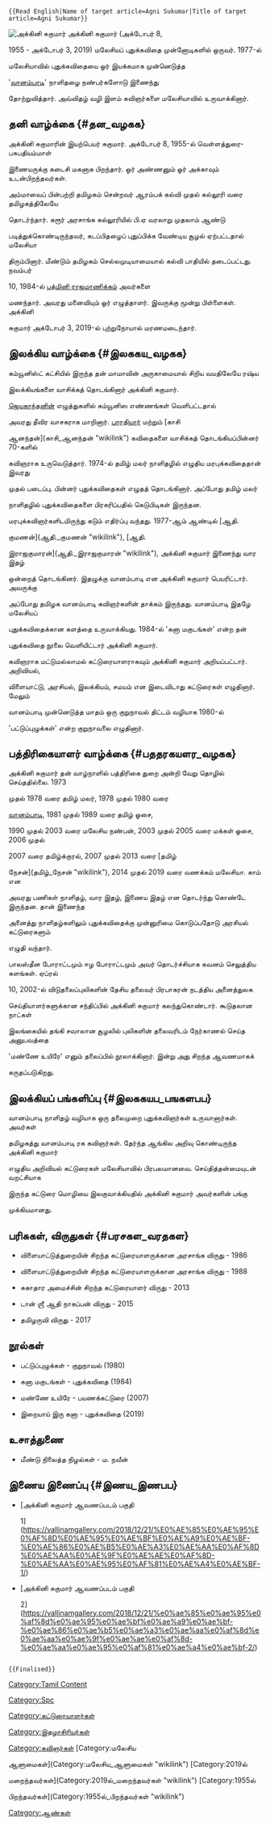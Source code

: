 ```{=mediawiki}
{{Read English|Name of target article=Agni Sukumar|Title of target article=Agni Sukumar}}
```
![அக்கினி சுகுமார்](அக்கினி.jpg "அக்கினி சுகுமார்") அக்கினி சுகுமார் (அக்டோபர் 8,
1955 - அக்டோபர் 3, 2019) மலேசியப் புதுக்கவிதை முன்னோடிகளில் ஒருவர். 1977-ல்
மலேசியாவில் புதுக்கவிதையை ஓர் இயக்கமாக முன்னெடுத்த
\'[வானம்பாடி](வானம்பாடி_(மலேசியா) "wikilink")\' நாளிதழை நண்பர்களோடு இணைந்து
தோற்றுவித்தார். அவ்விதழ் வழி இளம் கவிஞர்களை மலேசியாவில் உருவாக்கினார்.

## தனி வாழ்க்கை {#தன_வழகக}

அக்கினி சுகுமாரின் இயற்பெயர் சுகுமார். அக்டோபர் 8, 1955-ல் வெள்ளத்துரை-பசுபதியம்மாள்
இணையருக்கு கடைசி மகனாக பிறந்தார். ஓர் அண்ணனும் ஓர் அக்காவும் உடன்பிறந்தவர்கள்.
அம்மாவைப் பின்பற்றி தமிழகம் சென்றவர் ஆரம்பக் கல்வி முதல் கல்லூரி வரை தமிழகத்திலேயே
தொடர்ந்தார். கரூர் அரசாங்க கல்லூரியில் பி.ஏ வரலாறு முதலாம் ஆண்டு
படித்துக்கொண்டிருந்தவர், கடப்பிதழைப் புதுப்பிக்க வேண்டிய சூழல் ஏற்பட்டதால் மலேசியா
திரும்பினார். மீண்டும் தமிழகம் செல்லமுடியாமையால் கல்வி பாதியில் தடைப்பட்டது. நவம்பர்
10, 1984-ல் [பத்மினி ராஜமாணிக்கம்](பத்மினி_ராஜமாணிக்கம் "wikilink") அவர்களை
மணந்தார். அவரது மனைவியும் ஓர் எழுத்தாளர். இவருக்கு மூன்று பிள்ளைகள். அக்கினி
சுகுமார் அக்டோபர் 3, 2019-ல் புற்றுநோயால் மரணமடைந்தார்.

## இலக்கிய வாழ்க்கை {#இலககய_வழகக}

கம்யூனிஸ்ட் கட்சியில் இருந்த தன் மாமாவின் அருகாமையால் சிறிய வயதிலேயே ரஷ்ய
இலக்கியங்களை வாசிக்கத் தொடங்கினார் அக்கினி சுகுமார்.
[ஜெயகாந்தனின்](ஜெயகாந்தன் "wikilink") எழுத்துகளில் கம்யூனிஸ எண்ணங்கள் வெளிபட்டதால்
அவரது தீவிர வாசகராக மாறினார். [பாரதியார்](பாரதியார் "wikilink") மற்றும் [காசி
ஆனந்தன்](காசி_ஆனந்தன் "wikilink") கவிதைகளை வாசிக்கத் தொடங்கியப்பின்னர் 70-களில்
கவிஞராக உருவெடுத்தார். 1974-ல் தமிழ் மலர் நாளிதழில் எழுதிய மரபுக்கவிதைதான் இவரது
முதல் படைப்பு. பின்னர் புதுக்கவிதைகள் எழுதத் தொடங்கினார். அப்போது தமிழ் மலர்
நாளிதழில் புதுக்கவிதைகளை பிரசுரிப்பதில் கெடுபிடிகள் இருந்தன.
மரபுக்கவிஞர்களிடமிருந்து கடும் எதிர்ப்பு வந்தது. 1977-ஆம் ஆண்டில் [ஆதி.
குமணன்](ஆதி._குமணன் "wikilink"), [ஆதி.
இராஜகுமாரன்](ஆதி._இராஜகுமாரன் "wikilink"), அக்கினி சுகுமார் இணைந்து வார இதழ்
ஒன்றைத் தொடங்கினர். இதழுக்கு வானம்பாடி என அக்கினி சுகுமார் பெயரிட்டார். அவருக்கு
அப்போது தமிழக வானம்பாடி கவிஞர்களின் தாக்கம் இருந்தது. வானம்பாடி இதழே மலேசியப்
புதுக்கவிதைக்கான களத்தை உருவாக்கியது. 1984-ல் \'கனா மகுடங்கள்\' என்ற தன்
புதுக்கவிதை நூலை வெளியிட்டார் அக்கினி சுகுமார்.

கவிஞராக மட்டுமல்லாமல் கட்டுரையாளராகவும் அக்கினி சுகுமார் அறியப்பட்டார். அறிவியல்,
விளையாட்டு, அரசியல், இலக்கியம், சமயம் என இடைவிடாது கட்டுரைகள் எழுதினார். மேலும்
வானம்பாடி முன்னெடுத்த மாதம் ஒரு குறுநாவல் திட்டம் வழியாக 1980-ல்
\'பட்டுப்புழுக்கள்\' என்ற குறுநாவலை எழுதினார்.

## பத்திரிகையாளர் வாழ்க்கை {#பததரகயளர_வழகக}

அக்கினி சுகுமார் தன் வாழ்நாளில் பத்திரிகை துறை அன்றி வேறு தொழில் செய்ததில்லை. 1973
முதல் 1978 வரை தமிழ் மலர், 1978 முதல் 1980 வரை
[வானம்பாடி](வானம்பாடி_(மலேசியா) "wikilink"), 1981 முதல் 1989 வரை தமிழ் ஓசை,
1990 முதல் 2003 வரை மலேசிய நண்பன், 2003 முதல் 2005 வரை மக்கள் ஓசை, 2006 முதல்
2007 வரை தமிழ்க்குரல், 2007 முதல் 2013 வரை [தமிழ்
நேசன்](தமிழ்_நேசன் "wikilink"), 2014 முதல் 2019 வரை வணக்கம் மலேசியா. காம் என
அவரது பணிகள் நாளிதழ், வார இதழ், இணைய இதழ் என தொடர்ந்து கொண்டே இருந்தன. தான் இணைந்த
அனைத்து நாளிதழ்களிலும் புதுக்கவிதைக்கு முன்னுரிமை கொடுப்பதோடு அரசியல் கட்டுரைகளும்
எழுதி வந்தார்.

பாலஸ்தீன போராட்டமும் ஈழ போராட்டமும் அவர் தொடர்ச்சியாக கவனம் செலுத்திய களங்கள். ஏப்ரல்
10, 2002-ல் விடுதலைப்புலிகளின் தேசிய தலைவர் பிரபாகரன் நடத்திய அனைத்துலக
செய்தியாளர்களுக்கான சந்திப்பில் அக்கினி சுகுமார் கலந்துகொண்டார். கூடுதலான நாட்கள்
இலங்கையில் தங்கி சவாலான சூழலில் புலிகளின் தலைவரிடம் நேர்காணல் செய்த அனுபவத்தை
\'மண்ணே உயிரே\' எனும் தலைப்பில் நூலாக்கினார். இன்று அது சிறந்த ஆவணமாகக்
கருதப்படுகிறது.

## இலக்கியப் பங்களிப்பு {#இலககயப_பஙகளபப}

வானம்பாடி நாளிதழ் வழியாக ஒரு தலைமுறை புதுக்கவிஞர்கள் உருவானார்கள். அவர்கள்
தமிழகத்து வானம்பாடி ரக கவிஞர்கள். தேர்ந்த ஆங்கில அறிவு கொண்டிருந்த அக்கினி சுகுமார்
எழுதிய அறிவியல் கட்டுரைகள் மலேசியாவில் பிரபலமானவை. செய்தித்தன்மையுடன் வறட்சியாக
இருந்த கட்டுரை மொழியை இலகுவாக்கியதில் அக்கினி சுகுமார் அவர்களின் பங்கு
முக்கியமானது.

## பரிசுகள், விருதுகள் {#பரசகள_வரதகள}

-   விளையாட்டுத்துறையின் சிறந்த கட்டுரையாளருக்கான அரசாங்க விருது - 1986
-   விளையாட்டுத்துறையின் சிறந்த கட்டுரையாளருக்கான அரசாங்க விருது - 1988
-   சுகாதார அமைச்சின் சிறந்த கட்டுரையாளர் விருது - 2013
-   டான் ஶ்ரீ ஆதி நாகப்பன் விருது - 2015
-   தமிழருவி விருது - 2017

## நூல்கள்

-   பட்டுப்புழுக்கள் - குறுநாவல் (1980)
-   கனா மகுடங்கள் - புதுக்கவிதை (1984)
-   மண்ணே உயிரே - பயணக்கட்டுரை (2007)
-   இறையாய் இரு கனா - புதுக்கவிதை (2019)

## உசாத்துணை

-   மீண்டு நிலைத்த நிழல்கள் - ம. நவீன்

## இணைய இணைப்பு {#இணய_இணபப}

-   [அக்கினி சுகுமார் ஆவணப்படம் பகுதி
    1](https://vallinamgallery.com/2018/12/21/%E0%AE%85%E0%AE%95%E0%AF%8D%E0%AE%95%E0%AE%BF%E0%AE%A9%E0%AE%BF-%E0%AE%86%E0%AE%B5%E0%AE%A3%E0%AE%AA%E0%AF%8D%E0%AE%AA%E0%AE%9F%E0%AE%AE%E0%AF%8D-%E0%AE%AA%E0%AE%95%E0%AF%81%E0%AE%A4%E0%AE%BF-1/)
-   [அக்கினி சுகுமார் ஆவணப்படம் பகுதி
    2](https://vallinamgallery.com/2018/12/21/%e0%ae%85%e0%ae%95%e0%af%8d%e0%ae%95%e0%ae%bf%e0%ae%a9%e0%ae%bf-%e0%ae%86%e0%ae%b5%e0%ae%a3%e0%ae%aa%e0%af%8d%e0%ae%aa%e0%ae%9f%e0%ae%ae%e0%af%8d-%e0%ae%aa%e0%ae%95%e0%af%81%e0%ae%a4%e0%ae%bf-2/)

```{=mediawiki}
{{Finalised}}
```
[Category:Tamil Content](Category:Tamil_Content "wikilink")
[Category:Spc](Category:Spc "wikilink")
[Category:கட்டுரையாளர்கள்](Category:கட்டுரையாளர்கள் "wikilink")
[Category:இதழாசிரியர்கள்](Category:இதழாசிரியர்கள் "wikilink")
[Category:கவிஞர்கள்](Category:கவிஞர்கள் "wikilink") [Category:மலேசிய
ஆளுமைகள்](Category:மலேசிய_ஆளுமைகள் "wikilink") [Category:2019ல்
மறைந்தவர்கள்](Category:2019ல்_மறைந்தவர்கள் "wikilink") [Category:1955ல்
பிறந்தவர்கள்](Category:1955ல்_பிறந்தவர்கள் "wikilink")
[Category:ஆண்கள்](Category:ஆண்கள் "wikilink")
